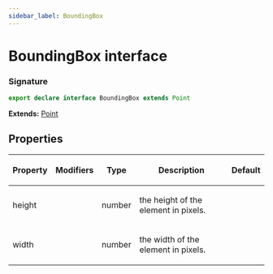 ```yaml
---
sidebar_label: BoundingBox
---
```


# BoundingBox interface

### Signature

```typescript
export declare interface BoundingBox extends Point
```

**Extends:** [Point](./puppeteer.point.md)

## Properties

<table><thead><tr><th>

Property

</th><th>

Modifiers

</th><th>

Type

</th><th>

Description

</th><th>

Default

</th></tr></thead>
<tbody><tr><td>

<span id="height">height</span>

</td><td>

</td><td>

number

</td><td>

the height of the element in pixels.

</td><td>

</td></tr>
<tr><td>

<span id="width">width</span>

</td><td>

</td><td>

number

</td><td>

the width of the element in pixels.

</td><td>

</td></tr>
</tbody></table>
